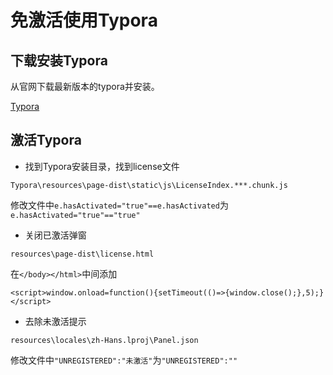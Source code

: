 # 免激活使用Typora

## 下载安装Typora

从官网下载最新版本的typora并安装。

[Typora](https://typora.io/)

## 激活Typora

- 找到Typora安装目录，找到license文件

`Typora\resources\page-dist\static\js\LicenseIndex.***.chunk.js`

修改文件中`e.hasActivated="true"==e.hasActivated`为`e.hasActivated="true"=="true"`

- 关闭已激活弹窗

`resources\page-dist\license.html`

在`</body></html>`中间添加

`<script>window.onload=function(){setTimeout(()=>{window.close();},5);}</script>`

- 去除未激活提示

`resources\locales\zh-Hans.lproj\Panel.json`

修改文件中`"UNREGISTERED":"未激活"`为`"UNREGISTERED":""`


